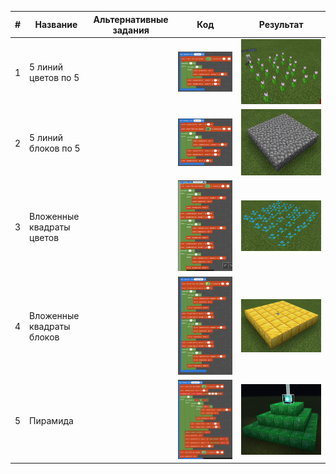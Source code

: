 #|Название|Альтернативные задания|Код|Результат|
|---|---|---|---|---|
|1|5 линий цветов по 5||<a href = 'https://makecode.com/_DzHhfj4LJDmh'><img src = './img/flines.png'></a>|<img src = './img/flines_res.png'>|
|2|5 линий блоков по 5||<a href = 'https://makecode.com/_Rd75h0EykWyY'><img src = './img/blines.png'></a>|<img src = './img/blines_res.png'>|
|3|Вложенные квадраты цветов||<a href = 'https://makecode.com/_DzHhfj4LJDmh'><img src = './img/fsquarein.png'></a>|<img src = './img/fsquarein_res.png'>|
|4|Вложенные квадраты блоков||<a href = 'https://makecode.com/_Rd75h0EykWyY'><img src = './img/bsquarein.png'></a>|<img src = './img/bsquarein_res.png'>|
|5|Пирамида||<a href = 'https://makecode.com/_iLH4m1LsD7Jx'><img src = './img/pyramida.png'></a>|<img src = './img/pyramida_res.png'>|






